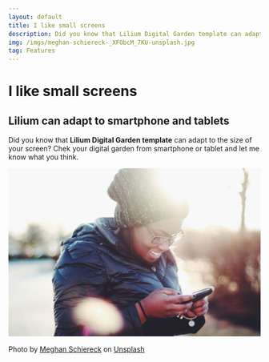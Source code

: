```yaml
---
layout: default
title: I like small screens
description: Did you know that Lilium Digital Garden template can adapt to the size of your screen? Chek your digital garden from smartphone or tablet and let me know what you think!
img: /imgs/meghan-schiereck-_XFObcM_7KU-unsplash.jpg
tag: Features
---
```


# I like small screens

## Lilium can adapt to smartphone and tablets

Did you know that **Lilium Digital Garden template** can adapt to the size of your screen? Chek your digital garden from smartphone or tablet and let me know what you think.

![I like small screens](/imgs/meghan-schiereck-_XFObcM_7KU-unsplash.jpg)




<span>Photo by <a href="https://unsplash.com/@meghanschiereck?utm_source=unsplash&amp;utm_medium=referral&amp;utm_content=creditCopyText">Meghan Schiereck</a> on <a href="https://unsplash.com/s/photos/smartphone?utm_source=unsplash&amp;utm_medium=referral&amp;utm_content=creditCopyText">Unsplash</a></span>